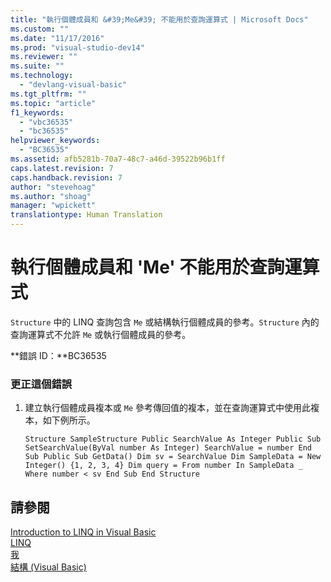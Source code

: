 ```yaml
---
title: "執行個體成員和 &#39;Me&#39; 不能用於查詢運算式 | Microsoft Docs"
ms.custom: ""
ms.date: "11/17/2016"
ms.prod: "visual-studio-dev14"
ms.reviewer: ""
ms.suite: ""
ms.technology: 
  - "devlang-visual-basic"
ms.tgt_pltfrm: ""
ms.topic: "article"
f1_keywords: 
  - "vbc36535"
  - "bc36535"
helpviewer_keywords: 
  - "BC36535"
ms.assetid: afb5281b-70a7-48c7-a46d-39522b96b1ff
caps.latest.revision: 7
caps.handback.revision: 7
author: "stevehoag"
ms.author: "shoag"
manager: "wpickett"
translationtype: Human Translation
---
```

# 執行個體成員和 &#39;Me&#39; 不能用於查詢運算式
`Structure` 中的 LINQ 查詢包含 `Me` 或結構執行個體成員的參考。`Structure` 內的查詢運算式不允許 `Me` 或執行個體成員的參考。  
  
 **錯誤 ID：**BC36535  
  
### 更正這個錯誤  
  
1.  建立執行個體成員複本或 `Me` 參考傳回值的複本，並在查詢運算式中使用此複本，如下例所示。  
  
    ```vb#  
    Structure SampleStructure Public SearchValue As Integer Public Sub SetSearchValue(ByVal number As Integer) SearchValue = number End Sub Public Sub GetData() Dim sv = SearchValue Dim SampleData = New Integer() {1, 2, 3, 4} Dim query = From number In SampleData _ Where number < sv End Sub End Structure  
    ```  
  
## 請參閱  
 [Introduction to LINQ in Visual Basic](../../visual-basic/programming-guide/language-features/linq/introduction-to-linq.md)   
 [LINQ](../../visual-basic/programming-guide/language-features/linq/index.md)   
 [我](http://msdn.microsoft.com/zh-tw/a65973c7-cf06-4547-9b25-9fba885525c2)   
 [結構 \(Visual Basic\)](http://msdn.microsoft.com/zh-tw/263ce115-ac36-4c05-8cb7-0e0eead5c6d0)